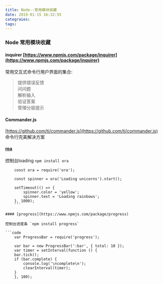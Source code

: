 ```yaml
---
title: Node--常用模块收藏
date: 2019-01-15 16:32:55
categraies:
tags:
---
```


### Node 常用模块收藏

#### inquirer [https://www.npmjs.com/package/inquirer](https://www.npmjs.com/package/inquirer)
常用交互式命令行用户界面的集合:
>提供错误反馈  
>问问题  
>解析输入  
>验证答案  
>管理分层提示  

#### Commander.js
[https://github.com/tj/commander.js](https://github.com/tj/commander.js) 命令行完美解决方案

#### [roa](https://www.npmjs.com/package/ora)

控制台loading `npm install ora`

```code
    const ora = require('ora');

    const spinner = ora('Loading unicorns').start();

    setTimeout(() => {
        spinner.color = 'yellow';
        spinner.text = 'Loading rainbows';
    }, 1000);
    ```

#### [progress](https://www.npmjs.com/package/progress)

控制台进度条 `npm install progress`

```code
    var ProgressBar = require('progress');

    var bar = new ProgressBar(':bar', { total: 10 });
    var timer = setInterval(function () {
    bar.tick();
    if (bar.complete) {
        console.log('\ncomplete\n');
        clearInterval(timer);
    }
    }, 100);
```